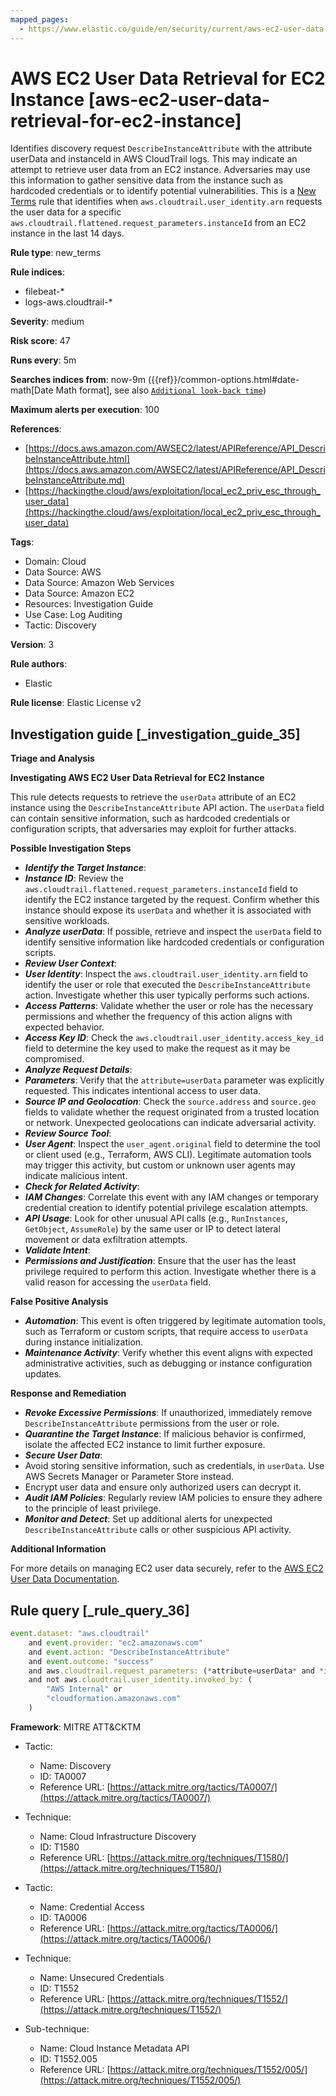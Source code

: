```yaml
---
mapped_pages:
  - https://www.elastic.co/guide/en/security/current/aws-ec2-user-data-retrieval-for-ec2-instance.html
---
```


# AWS EC2 User Data Retrieval for EC2 Instance [aws-ec2-user-data-retrieval-for-ec2-instance]

Identifies discovery request `DescribeInstanceAttribute` with the attribute userData and instanceId in AWS CloudTrail logs. This may indicate an attempt to retrieve user data from an EC2 instance. Adversaries may use this information to gather sensitive data from the instance such as hardcoded credentials or to identify potential vulnerabilities. This is a [New Terms](docs-content://solutions/security/detect-and-alert/create-detection-rule.md#create-new-terms-rule) rule that identifies when `aws.cloudtrail.user_identity.arn` requests the user data for a specific `aws.cloudtrail.flattened.request_parameters.instanceId` from an EC2 instance in the last 14 days.

**Rule type**: new_terms

**Rule indices**:

* filebeat-*
* logs-aws.cloudtrail-*

**Severity**: medium

**Risk score**: 47

**Runs every**: 5m

**Searches indices from**: now-9m ({{ref}}/common-options.html#date-math[Date Math format], see also [`Additional look-back time`](docs-content://solutions/security/detect-and-alert/create-detection-rule.md#rule-schedule))

**Maximum alerts per execution**: 100

**References**:

* [https://docs.aws.amazon.com/AWSEC2/latest/APIReference/API_DescribeInstanceAttribute.html](https://docs.aws.amazon.com/AWSEC2/latest/APIReference/API_DescribeInstanceAttribute.md)
* [https://hackingthe.cloud/aws/exploitation/local_ec2_priv_esc_through_user_data](https://hackingthe.cloud/aws/exploitation/local_ec2_priv_esc_through_user_data)

**Tags**:

* Domain: Cloud
* Data Source: AWS
* Data Source: Amazon Web Services
* Data Source: Amazon EC2
* Resources: Investigation Guide
* Use Case: Log Auditing
* Tactic: Discovery

**Version**: 3

**Rule authors**:

* Elastic

**Rule license**: Elastic License v2

## Investigation guide [_investigation_guide_35]

**Triage and Analysis**

**Investigating AWS EC2 User Data Retrieval for EC2 Instance**

This rule detects requests to retrieve the `userData` attribute of an EC2 instance using the `DescribeInstanceAttribute` API action. The `userData` field can contain sensitive information, such as hardcoded credentials or configuration scripts, that adversaries may exploit for further attacks.

**Possible Investigation Steps**

* ***Identify the Target Instance***:
* ***Instance ID***: Review the `aws.cloudtrail.flattened.request_parameters.instanceId` field to identify the EC2 instance targeted by the request. Confirm whether this instance should expose its `userData` and whether it is associated with sensitive workloads.
* ***Analyze userData***: If possible, retrieve and inspect the `userData` field to identify sensitive information like hardcoded credentials or configuration scripts.
* ***Review User Context***:
* ***User Identity***: Inspect the `aws.cloudtrail.user_identity.arn` field to identify the user or role that executed the `DescribeInstanceAttribute` action. Investigate whether this user typically performs such actions.
* ***Access Patterns***: Validate whether the user or role has the necessary permissions and whether the frequency of this action aligns with expected behavior.
* ***Access Key ID***: Check the `aws.cloudtrail.user_identity.access_key_id` field to determine the key used to make the request as it may be compromised.
* ***Analyze Request Details***:
* ***Parameters***: Verify that the `attribute=userData` parameter was explicitly requested. This indicates intentional access to user data.
* ***Source IP and Geolocation***: Check the `source.address` and `source.geo` fields to validate whether the request originated from a trusted location or network. Unexpected geolocations can indicate adversarial activity.
* ***Review Source Tool***:
* ***User Agent***: Inspect the `user_agent.original` field to determine the tool or client used (e.g., Terraform, AWS CLI). Legitimate automation tools may trigger this activity, but custom or unknown user agents may indicate malicious intent.
* ***Check for Related Activity***:
* ***IAM Changes***: Correlate this event with any IAM changes or temporary credential creation to identify potential privilege escalation attempts.
* ***API Usage***: Look for other unusual API calls (e.g., `RunInstances`, `GetObject`, `AssumeRole`) by the same user or IP to detect lateral movement or data exfiltration attempts.
* ***Validate Intent***:
* ***Permissions and Justification***: Ensure that the user has the least privilege required to perform this action. Investigate whether there is a valid reason for accessing the `userData` field.

**False Positive Analysis**

* ***Automation***: This event is often triggered by legitimate automation tools, such as Terraform or custom scripts, that require access to `userData` during instance initialization.
* ***Maintenance Activity***: Verify whether this event aligns with expected administrative activities, such as debugging or instance configuration updates.

**Response and Remediation**

* ***Revoke Excessive Permissions***: If unauthorized, immediately remove `DescribeInstanceAttribute` permissions from the user or role.
* ***Quarantine the Target Instance***: If malicious behavior is confirmed, isolate the affected EC2 instance to limit further exposure.
* ***Secure User Data***:
* Avoid storing sensitive information, such as credentials, in `userData`. Use AWS Secrets Manager or Parameter Store instead.
* Encrypt user data and ensure only authorized users can decrypt it.
* ***Audit IAM Policies***: Regularly review IAM policies to ensure they adhere to the principle of least privilege.
* ***Monitor and Detect***: Set up additional alerts for unexpected `DescribeInstanceAttribute` calls or other suspicious API activity.

**Additional Information**

For more details on managing EC2 user data securely, refer to the [AWS EC2 User Data Documentation](https://docs.aws.amazon.com/AWSEC2/latest/UserGuide/ec2-instance-metadata.md).


## Rule query [_rule_query_36]

```js
event.dataset: "aws.cloudtrail"
    and event.provider: "ec2.amazonaws.com"
    and event.action: "DescribeInstanceAttribute"
    and event.outcome: "success"
    and aws.cloudtrail.request_parameters: (*attribute=userData* and *instanceId*)
    and not aws.cloudtrail.user_identity.invoked_by: (
        "AWS Internal" or
        "cloudformation.amazonaws.com"
    )
```

**Framework**: MITRE ATT&CKTM

* Tactic:

    * Name: Discovery
    * ID: TA0007
    * Reference URL: [https://attack.mitre.org/tactics/TA0007/](https://attack.mitre.org/tactics/TA0007/)

* Technique:

    * Name: Cloud Infrastructure Discovery
    * ID: T1580
    * Reference URL: [https://attack.mitre.org/techniques/T1580/](https://attack.mitre.org/techniques/T1580/)

* Tactic:

    * Name: Credential Access
    * ID: TA0006
    * Reference URL: [https://attack.mitre.org/tactics/TA0006/](https://attack.mitre.org/tactics/TA0006/)

* Technique:

    * Name: Unsecured Credentials
    * ID: T1552
    * Reference URL: [https://attack.mitre.org/techniques/T1552/](https://attack.mitre.org/techniques/T1552/)

* Sub-technique:

    * Name: Cloud Instance Metadata API
    * ID: T1552.005
    * Reference URL: [https://attack.mitre.org/techniques/T1552/005/](https://attack.mitre.org/techniques/T1552/005/)



